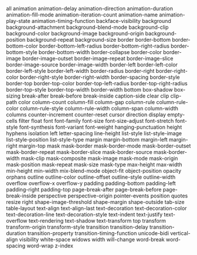 all
animation
animation-delay
animation-direction
animation-duration
animation-fill-mode
animation-iteration-count
animation-name
animation-play-state
animation-timing-function
backface-visibility
background
background-attachment
background-blend-mode
background-clip
background-color
background-image
background-origin
background-position
background-repeat
background-size
border
border-bottom
border-bottom-color
border-bottom-left-radius
border-bottom-right-radius
border-bottom-style
border-bottom-width
border-collapse
border-color
border-image
border-image-outset
border-image-repeat
border-image-slice
border-image-source
border-image-width
border-left
border-left-color
border-left-style
border-left-width
border-radius
border-right
border-right-color
border-right-style
border-right-width
border-spacing
border-style
border-top
border-top-color
border-top-left-radius
border-top-right-radius
border-top-style
border-top-width
border-width
bottom
box-shadow
box-sizing
break-after
break-before
break-inside
caption-side
clear
clip
clip-path
color
column-count
column-fill
column-gap
column-rule
column-rule-color
column-rule-style
column-rule-width
column-span
column-width
columns
counter-increment
counter-reset
cursor
direction
display
empty-cells
filter
float
font
font-family
font-size
font-size-adjust
font-stretch
font-style
font-synthesis
font-variant
font-weight
hanging-punctuation
height
hyphens
isolation
left
letter-spacing
line-height
list-style
list-style-image
list-style-position
list-style-type
margin
margin-bottom
margin-left
margin-right
margin-top
mask
mask-border
mask-border-mode
mask-border-outset
mask-border-repeat
mask-border-slice
mask-border-source
mask-border-width
mask-clip
mask-composite
mask-image
mask-mode
mask-origin
mask-position
mask-repeat
mask-size
mask-type
max-height
max-width
min-height
min-width
mix-blend-mode
object-fit
object-position
opacity
orphans
outline
outline-color
outline-offset
outline-style
outline-width
overflow
overflow-x
overflow-y
padding
padding-bottom
padding-left
padding-right
padding-top
page-break-after
page-break-before
page-break-inside
perspective
perspective-origin
pointer-events
position
quotes
resize
right
shape-image-threshold
shape-margin
shape-outside
tab-size
table-layout
text-align
text-align-last
text-decoration
text-decoration-color
text-decoration-line
text-decoration-style
text-indent
text-justify
text-overflow
text-rendering
text-shadow
text-transform
top
transform
transform-origin
transform-style
transition
transition-delay
transition-duration
transition-property
transition-timing-function
unicode-bidi
vertical-align
visibility
white-space
widows
width
will-change
word-break
word-spacing
word-wrap
z-index
